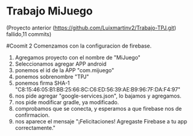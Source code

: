 # Trabajo MiJuego
(Proyecto anterior (https://github.com/Luixmartinv2/Trabajo-TPJ.git) fallido,11 commits)

#Coomit 2
Comenzamos con la configuracion de firebase.

1. Agregamos proyecto con el nombre de "MiJuego"
2. Seleccionamos agregar APP android
3. ponemos el id de la APP "com.mijuego"
4. ponemos sobrenombre "TPJ"
5. ponemos firma SHA-1 "C8:15:46:05:B1:BB:25:66:8C:C6:ED:56:39:AE:B9:96:7F:DA:F4:97"
6. nos pide agregar "google-services.json", lo bajamos y agregamos.
7. nos pide modificar gradle, ya modificado.
8. comprobamos que se conecta, y esperamos a que firebase nos de confirmacion.
9. nos aparece el mensaje "¡Felicitaciones! Agregaste Firebase a tu app correctamente."
